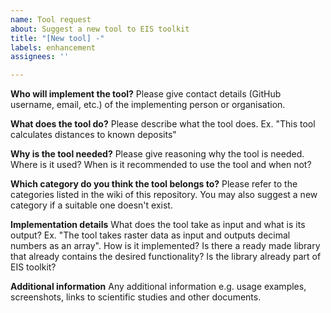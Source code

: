 ```yaml
---
name: Tool request
about: Suggest a new tool to EIS toolkit
title: "[New tool] -"
labels: enhancement
assignees: ''

---
```


**Who will implement the tool?**
Please give contact details (GitHub username, email, etc.) of the implementing person or organisation.

**What does the tool do?**
Please describe what the tool does. Ex. "This tool calculates distances to known deposits"

**Why is the tool needed?**
Please give reasoning why the tool is needed. Where is it used? When is it recommended to use the tool and when not?

**Which category do you think the tool belongs to?** 
Please refer to the categories listed in the wiki of this repository. You may also suggest a new category if a suitable one doesn't exist.

**Implementation details**
What does the tool take as input and what is its output? Ex. "The tool takes raster data as input and outputs decimal numbers as an array". How is it implemented? Is there a ready made library that already contains the desired functionality? Is the library already part of EIS toolkit?

**Additional information**
Any additional information e.g. usage examples, screenshots, links to scientific studies and other documents.
